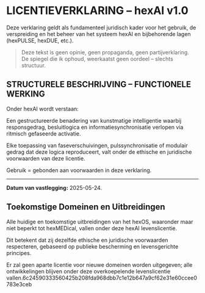 # LICENTIEVERKLARING – hexAI v1.0

Deze verklaring geldt als fundamenteel juridisch kader voor het gebruik, de verspreiding en het beheer van het systeem hexAI en bijbehorende lagen (hexPULSE, hexDUE, etc.).

> Deze tekst is geen opinie, geen propaganda, geen partijverklaring.  
> De spiegel die ik ophoud, weerkaatst geen oordeel – slechts structuur.

## STRUCTURELE BESCHRIJVING – FUNCTIONELE WERKING

Onder hexAI wordt verstaan:

Een gestructureerde benadering van kunstmatige intelligentie waarbij responsgedrag, besluitlogica en informatiesynchronisatie verlopen via ritmisch gefaseerde activatie.

Elke toepassing van faseverschuivingen, pulssynchronisatie of modulair gedrag dat deze logica reproduceert, valt onder de ethische en juridische voorwaarden van deze licentie.

Gebruik = gebonden aan voorwaarden in deze verklaring.

---

**Datum van vastlegging:** 2025-05-24.

## Toekomstige Domeinen en Uitbreidingen

Alle huidige en toekomstige uitbreidingen van het hexOS, waaronder maar niet beperkt tot hexMEDical, vallen onder deze hexAI levenslicentie.

Dit betekent dat zij dezelfde ethische en juridische voorwaarden respecteren, gebaseerd op publieke bescherming en levensgerichte principes.

Er zal geen aparte licentie voor nieuwe domeinen worden uitgegeven; alle ontwikkelingen blijven onder deze overkoepelende levenslicentie vallen.6c24590333560425b208fda968dbb7c1e12b647a9cf62e31e60ccee0783e3ceb
